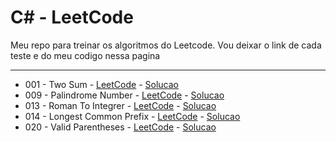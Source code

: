 # C# - LeetCode

Meu repo para treinar os algoritmos do Leetcode.
Vou deixar o link de cada teste e do meu codigo nessa pagina

---

- 001 - Two Sum - [LeetCode](https://leetcode.com/problems/two-sum/) - [Solucao](https://github.com/Robert1802/LeetCode-CSharp/blob/master/001_TwoSum/Program.cs)
- 009 - Palindrome Number - [LeetCode](https://leetcode.com/problems/palindrome-number/) - [Solucao](https://github.com/Robert1802/LeetCode-CSharp/blob/master/009_PalindromeNumber/Program.cs)
- 013 - Roman To Integrer - [LeetCode](https://leetcode.com/problems/roman-to-integer/) - [Solucao](https://github.com/Robert1802/LeetCode-CSharp/blob/master/013_RomanToInt/Program.cs)
- 014 - Longest Common Prefix - [LeetCode](https://leetcode.com/problems/longest-common-prefix/) - [Solucao](https://github.com/Robert1802/LeetCode-CSharp/blob/master/014_LongestCommonPrefix/Program.cs)
- 020 - Valid Parentheses - [LeetCode](https://leetcode.com/problems/valid-parentheses/) - [Solucao](https://github.com/Robert1802/LeetCode-CSharp/blob/master/020_ValidParentheses/Program.cs)